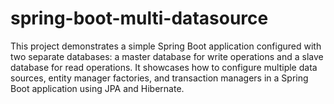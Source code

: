 # spring-boot-multi-datasource
This project demonstrates a simple Spring Boot application configured with two separate databases: a master database for write operations and a slave database for read operations. It showcases how to configure multiple data sources, entity manager factories, and transaction managers in a Spring Boot application using JPA and Hibernate.
